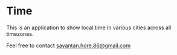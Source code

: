 # Time

This is an application to show local time in various cities across all timezones.

Feel free to contact sayantan.hore.86@gmail.com
